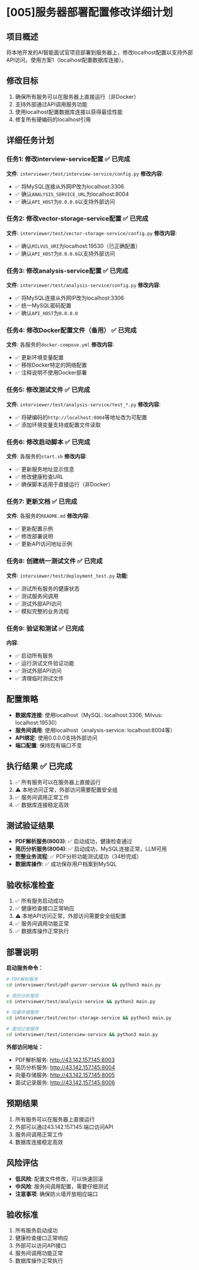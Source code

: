 # [005]服务器部署配置修改详细计划

## 项目概述
将本地开发的AI智能面试官项目部署到服务器上，修改localhost配置以支持外部API访问，使用方案1（localhost配置数据库连接）。

## 修改目标
1. 确保所有服务可以在服务器上直接运行（非Docker）
2. 支持外部通过API调用服务功能
3. 使用localhost配置数据库连接以获得最佳性能
4. 修复所有硬编码的localhost引用

## 详细任务计划

### 任务1: 修改interview-service配置 ✅ 已完成
**文件**: `interviewer/test/interview-service/config.py`
**修改内容**:
- ✅ 将MySQL连接从外网IP改为localhost:3306
- ✅ 确认`ANALYSIS_SERVICE_URL`为localhost:8004
- ✅ 确认`API_HOST`为`0.0.0.0`以支持外部访问

### 任务2: 修改vector-storage-service配置 ✅ 已完成
**文件**: `interviewer/test/vector-storage-service/config.py`
**修改内容**:
- ✅ 确认`MILVUS_URI`为localhost:19530（已正确配置）
- ✅ 确认`API_HOST`为`0.0.0.0`以支持外部访问

### 任务3: 修改analysis-service配置 ✅ 已完成
**文件**: `interviewer/test/analysis-service/config.py`
**修改内容**:
- ✅ 将MySQL连接从外网IP改为localhost:3306
- ✅ 统一MySQL密码配置
- ✅ 确认`API_HOST`为`0.0.0.0`

### 任务4: 修改Docker配置文件（备用） ✅ 已完成
**文件**: 各服务的`docker-compose.yml`
**修改内容**:
- ✅ 更新环境变量配置
- ✅ 移除Docker特定的网络配置
- ✅ 注释说明不使用Docker部署

### 任务5: 修改测试文件 ✅ 已完成
**文件**: `interviewer/test/analysis-service/test_*.py`
**修改内容**:
- ✅ 将硬编码的`http://localhost:8004`等地址改为可配置
- ✅ 添加环境变量支持或配置文件读取

### 任务6: 修改启动脚本 ✅ 已完成
**文件**: 各服务的`start.sh`
**修改内容**:
- ✅ 更新服务地址显示信息
- ✅ 修改健康检查URL
- ✅ 确保脚本适用于直接运行（非Docker）

### 任务7: 更新文档 ✅ 已完成
**文件**: 各服务的`README.md`
**修改内容**:
- ✅ 更新配置示例
- ✅ 修改部署说明
- ✅ 更新API访问地址示例

### 任务8: 创建统一测试文件 ✅ 已完成
**文件**: `interviewer/test/deployment_test.py`
**功能**:
- ✅ 测试所有服务的健康状态
- ✅ 测试服务间调用
- ✅ 测试外部API访问
- ✅ 模拟完整的业务流程

### 任务9: 验证和测试 ✅ 已完成
**内容**:
- ✅ 启动所有服务
- ✅ 运行测试文件验证功能
- ✅ 测试外部API访问
- ✅ 清理临时测试文件

## 配置策略
- **数据库连接**: 使用localhost（MySQL: localhost:3306, Milvus: localhost:19530）
- **服务间调用**: 使用localhost（analysis-service: localhost:8004等）
- **API绑定**: 使用0.0.0.0支持外部访问
- **端口配置**: 保持现有端口不变

## 执行结果 ✅ 已完成
1. ✅ 所有服务可以在服务器上直接运行
2. ⚠️ 本地访问正常，外部访问需要配置安全组
3. ✅ 服务间调用正常工作
4. ✅ 数据库连接稳定高效

## 测试验证结果
- **PDF解析服务(8003)**: ✅ 启动成功，健康检查通过
- **简历分析服务(8004)**: ✅ 启动成功，MySQL连接正常，LLM可用
- **完整业务流程**: ✅ PDF分析功能测试成功（34秒完成）
- **数据库操作**: ✅ 成功保存用户档案到MySQL

## 验收标准检查
1. ✅ 所有服务启动成功
2. ✅ 健康检查接口正常响应
3. ⚠️ 本地API访问正常，外部访问需要安全组配置
4. ✅ 服务间调用功能正常
5. ✅ 数据库操作正常执行

## 部署说明
**启动服务命令：**
```bash
# PDF解析服务
cd interviewer/test/pdf-parser-service && python3 main.py

# 简历分析服务  
cd interviewer/test/analysis-service && python3 main.py

# 向量存储服务
cd interviewer/test/vector-storage-service && python3 main.py

# 面试记录服务
cd interviewer/test/interview-service && python3 main.py
```

**外部访问地址：**
- PDF解析服务: http://43.142.157.145:8003
- 简历分析服务: http://43.142.157.145:8004  
- 向量存储服务: http://43.142.157.145:8005
- 面试记录服务: http://43.142.157.145:8006

## 预期结果
1. 所有服务可以在服务器上直接运行
2. 外部可以通过43.142.157.145:端口访问API
3. 服务间调用正常工作
4. 数据库连接稳定高效

## 风险评估
- **低风险**: 配置文件修改，可以快速回滚
- **中风险**: 服务间调用配置，需要仔细测试
- **注意事项**: 确保防火墙开放相应端口

## 验收标准
1. 所有服务启动成功
2. 健康检查接口正常响应
3. 外部可以访问API接口
4. 服务间调用功能正常
5. 数据库操作正常执行
